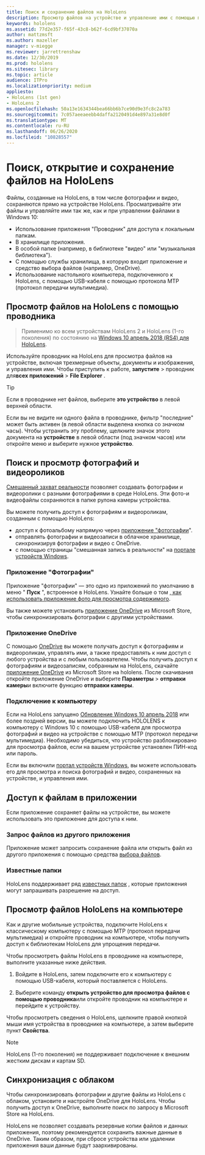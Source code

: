 ```yaml
---
title: Поиск и сохранение файлов на HoloLens
description: Просмотр файлов на устройстве и управление ими с помощью проводника на HoloLens
keywords: hololens
ms.assetid: 77d2e357-f65f-43c8-b62f-6cd9bf37070a
author: mattzmsft
ms.author: mazeller
manager: v-miegge
ms.reviewer: jarrettrenshaw
ms.date: 12/30/2019
ms.prod: hololens
ms.sitesec: library
ms.topic: article
audience: ITPro
ms.localizationpriority: medium
appliesto:
- HoloLens (1st gen)
- HoloLens 2
ms.openlocfilehash: 50a13e1634344bea66bb6b7ce90d9e3fc8c2a783
ms.sourcegitcommit: 7c057aeeaeebb4daffa2120491d4e897a31e8d0f
ms.translationtype: MT
ms.contentlocale: ru-RU
ms.lasthandoff: 06/26/2020
ms.locfileid: "10828557"
---
```

# Поиск, открытие и сохранение файлов на HoloLens

Файлы, созданные на HoloLens, в том числе фотографии и видео, сохраняются прямо на устройстве HoloLens. Просматривайте эти файлы и управляйте ими так же, как и при управлении файлами в Windows 10:

- Использование приложения "Проводник" для доступа к локальным папкам.
- В хранилище приложения.
- В особой папке (например, в библиотеке "видео" или "музыкальная библиотека").
- С помощью службы хранилища, в которую входит приложение и средство выбора файлов (например, OneDrive).
- Использование настольного компьютера, подключенного к HoloLens, с помощью USB-кабеля с помощью протокола MTP (протокол передачи мультимедиа).

## Просмотр файлов на HoloLens с помощью проводника

> Применимо ко всем устройствам HoloLens 2 и HoloLens (1-го поколения) по состоянию на [Windows 10 апрель 2018 (RS4) для HoloLens](https://docs.microsoft.com/windows/mixed-reality/release-notes-april-2018).

Используйте проводник на HoloLens для просмотра файлов на устройстве, включая трехмерные объекты, документы и изображения, и управления ими. Чтобы приступить к работе, **запустите**   >  проводник для**всех приложений**   >  **File Explorer** .

> [!TIP]
> Если в проводнике нет файлов, выберите **это устройство** в левой верхней области.

Если вы не видите ни одного файла в проводнике, фильтр "последние" может быть активен (в левой области выделена кнопка со значком часы). Чтобы устранить эту проблему, щелкните значок этого документа на **устройстве** в левой области (под значком часов) или откройте меню и выберите нужное **устройство**.

## Поиск и просмотр фотографий и видеороликов

[Смешанный захват реальности](holographic-photos-and-videos.md) позволяет создавать фотографии и видеоролики с разными фотографиями в среде HoloLens.  Эти фото-и видеофайлы сохраняются в папке рулона камеры устройства.

Вы можете получить доступ к фотографиям и видеороликам, созданным с помощью HoloLens:

- доступ к фотоальбому напрямую через [приложение "фотографии](holographic-photos-and-videos.md)".
- отправлять фотографии и видеозаписи в облачное хранилище, синхронизируя фотографии и видео с OneDrive.
- с помощью страницы "смешанная запись в реальности" на [портале устройств Windows](https://docs.microsoft.com/windows/mixed-reality/using-the-windows-device-portal#mixed-reality-capture).

### Приложение "Фотографии"

Приложение "фотографии" — это одно из приложений по умолчанию в меню " **Пуск** ", встроенное в HoloLens. Узнайте больше о том [, как использовать приложение фото для просмотра содержимого](holographic-photos-and-videos.md).

Вы также можете установить [приложение OneDrive](https://www.microsoft.com/p/onedrive/9wzdncrfj1p3) из Microsoft Store, чтобы синхронизировать фотографии с другими устройствами.

### Приложение OneDrive

С помощью [OneDrive](https://onedrive.live.com/) вы можете получать доступ к фотографиям и видеороликам, управлять ими, а также предоставлять к ним доступ с любого устройства и с любым пользователем. Чтобы получить доступ к фотографиям и видеозаписям, собранным на HoloLens, скачайте [приложение OneDrive](https://www.microsoft.com/p/onedrive/9wzdncrfj1p3) из Microsoft Store на hololens. После скачивания откройте приложение OneDrive и выберите **Параметры**  >  **отправки камеры**и включите функцию **отправки камеры**.

### Подключение к компьютеру

Если на HoloLens запущено [Обновление Windows 10 апрель 2018](https://docs.microsoft.com/windows/mixed-reality/release-notes-april-2018) или более поздней версии, вы можете подключить HOLOLENS к компьютеру с Windows 10 с помощью USB-кабеля для просмотра фотографий и видео на устройстве с помощью MTP (протокол передачи мультимедиа). Необходимо убедиться, что устройство разблокировано для просмотра файлов, если на вашем устройстве установлен ПИН-код или пароль.  

Если вы включили [портал устройств Windows](https://docs.microsoft.com/windows/mixed-reality/using-the-windows-device-portal), вы можете использовать его для просмотра и поиска фотографий и видео, сохраненных на устройстве, и управления ими.

## Доступ к файлам в приложении

Если приложение сохраняет файлы на устройстве, вы можете использовать это приложение для доступа к ним.

### Запрос файлов из другого приложения

Приложение может запросить сохранение файла или открыть файл из другого приложения с помощью средства [выбора файлов](https://docs.microsoft.com/windows/mixed-reality/app-model#file-pickers).

### Известные папки

HoloLens поддерживает ряд [известных папок](https://docs.microsoft.com/windows/mixed-reality/app-model#known-folders) , которые приложения могут запрашивать разрешение на доступ.

## Просмотр файлов HoloLens на компьютере

Как и другие мобильные устройства, подключите HoloLens к классическому компьютеру с помощью MTP (протокол передачи мультимедиа) и откройте проводник на компьютере, чтобы получить доступ к библиотекам HoloLens для упрощения передачи.

Чтобы просмотреть файлы HoloLens в проводнике на компьютере, выполните указанные ниже действия.

1. Войдите в HoloLens, затем подключите его к компьютеру с помощью USB-кабеля, который поставляется с HoloLens.

1. Выберите команду **открыть устройство для просмотра файлов с помощью проводника**или откройте проводник на компьютере и перейдите к устройству.

Чтобы просмотреть сведения о HoloLens, щелкните правой кнопкой мыши имя устройства в проводнике на компьютере, а затем выберите пункт **Свойства**.

> [!NOTE]
> HoloLens (1-го поколения) не поддерживает подключение к внешним жестким дискам и картам SD.

## Синхронизация с облаком

Чтобы синхронизировать фотографии и другие файлы из HoloLens с облаком, установите и настройте OneDrive для HoloLens. Чтобы получить доступ к OneDrive, выполните поиск по запросу в Microsoft Store на HoloLens.

HoloLens не позволяет создавать резервные копии файлов и данных приложения, поэтому рекомендуется сохранить важные данные в OneDrive. Таким образом, при сбросе устройства или удалении приложения ваши данные будут заархивированы.
